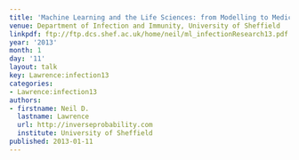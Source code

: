```yaml
---
title: 'Machine Learning and the Life Sciences: from Modelling to Medicine'
venue: Department of Infection and Immunity, University of Sheffield
linkpdf: ftp://ftp.dcs.shef.ac.uk/home/neil/ml_infectionResearch13.pdf
year: '2013'
month: 1
day: '11'
layout: talk
key: Lawrence:infection13
categories:
- Lawrence:infection13
authors:
- firstname: Neil D.
  lastname: Lawrence
  url: http://inverseprobability.com
  institute: University of Sheffield
published: 2013-01-11
---
```

